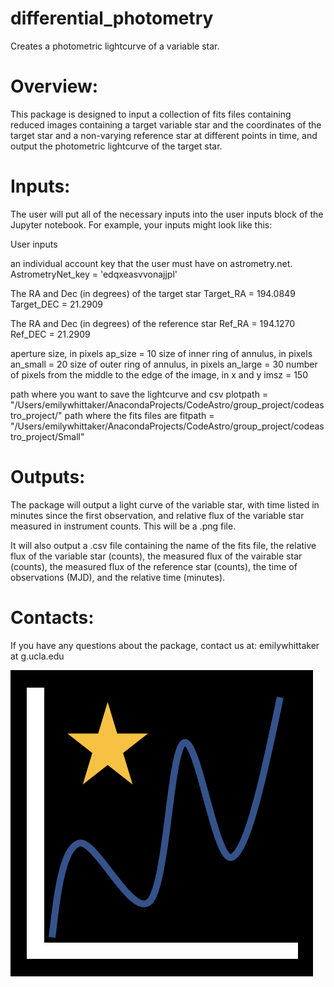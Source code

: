 # differential_photometry

Creates a photometric lightcurve of a variable star.


# Overview:
This package is designed to input a collection of fits files containing 
reduced images containing a target variable star and the coordinates of the 
target star and a non-varying reference star at different points in time, and
output the photometric lightcurve of the target star.  


# Inputs: 
The user will put all of the necessary inputs into the user inputs 
block of the Jupyter notebook.  For example, your inputs might look
like this:

User inputs

an individual account key that the user must have on astrometry.net.
AstrometryNet_key = 'edqxeasvvonajjpl'   

The RA and Dec (in degrees) of the target star
Target_RA = 194.0849 
Target_DEC = 21.2909

The RA and Dec (in degrees) of the reference star
Ref_RA = 194.1270
Ref_DEC = 21.2909

aperture size, in pixels
ap_size = 10 
size of inner ring of annulus, in pixels
an_small = 20 
size of outer ring of annulus, in pixels
an_large = 30 
number of pixels from the middle to the edge of the image, in x and y
imsz = 150 

path where you want to save the lightcurve and csv
plotpath = "/Users/emilywhittaker/AnacondaProjects/CodeAstro/group_project/codeastro_project/" 
path where the fits files are
fitpath = "/Users/emilywhittaker/AnacondaProjects/CodeAstro/group_project/codeastro_project/Small" 


# Outputs:
The package will output a light curve of the variable star, with 
time listed in minutes since the first observation, and relative flux 
of the variable star measured in instrument counts.  This will be a 
.png file.

It will also output a .csv file containing the name of the fits file, the relative 
flux of the variable star (counts), the measured flux of the vairable star (counts),
the measured flux of the reference star (counts), the time of observations (MJD),
and the relative time (minutes).


# Contacts:
If you have any questions about the package, contact us at:
emilywhittaker at g.ucla.edu

![logo](https://github.com/emilywhittaker1/codeastro_project/blob/main/differential_photometry_logo.png?raw=true)